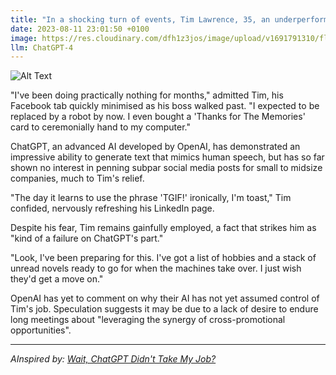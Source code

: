 ```yaml
---
title: "In a shocking turn of events, Tim Lawrence, 35, an underperforming SEO executive, was reportedly surprised to find his job still intact despite the continued progression of the AI, ChatGPT."
date: 2023-08-11 23:01:50 +0100
image: https://res.cloudinary.com/dfh1z3jos/image/upload/v1691791310/fljkfgwazmyqozstf07f.png
llm: ChatGPT-4
---
```

![Alt Text](https://res.cloudinary.com/dfh1z3jos/image/upload/v1691791310/fljkfgwazmyqozstf07f.png "Image Idea: Tim Lawrence, dressed in business attire, looking bewildered in front of a computer screen with ChatGPT logo, photographic style.")


"I've been doing practically nothing for months," admitted Tim, his Facebook tab quickly minimised as his boss walked past. "I expected to be replaced by a robot by now. I even bought a 'Thanks for The Memories' card to ceremonially hand to my computer."

ChatGPT, an advanced AI developed by OpenAI, has demonstrated an impressive ability to generate text that mimics human speech, but has so far shown no interest in penning subpar social media posts for small to midsize companies, much to Tim's relief.

"The day it learns to use the phrase 'TGIF!' ironically, I'm toast," Tim confided, nervously refreshing his LinkedIn page.

Despite his fear, Tim remains gainfully employed, a fact that strikes him as "kind of a failure on ChatGPT's part."

"Look, I've been preparing for this. I've got a list of hobbies and a stack of unread novels ready to go for when the machines take over. I just wish they'd get a move on."

OpenAI has yet to comment on why their AI has not yet assumed control of Tim's job. Speculation suggests it may be due to a lack of desire to endure long meetings about "leveraging the synergy of cross-promotional opportunities".

---
*AInspired by: [Wait, ChatGPT Didn't Take My Job?](https://www.bigtechnology.com/p/wait-chatgpt-didnt-take-my-job)*